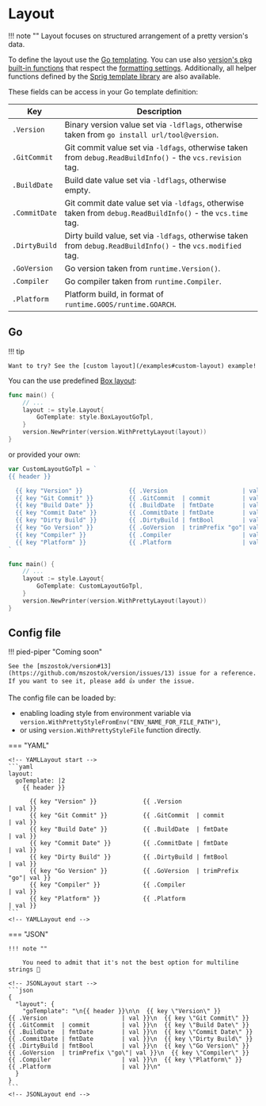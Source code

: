 # Layout

!!! note ""
    Layout focuses on structured arrangement of a pretty version's data.

To define the layout use the [Go templating](https://pkg.go.dev/html/template). You can use also [version's pkg built-in functions](https://github.com/mszostok/version/blob/main/style/go-tpl-funcs.go) that respect the [formatting settings](./format.md). Additionally, all helper functions defined by the [Sprig template library](https://masterminds.github.io/sprig/) are also available.

These fields can be access in your Go template definition:

| Key           | Description                                                                                                  |
|---------------|--------------------------------------------------------------------------------------------------------------|
| `.Version`    | Binary version value set via `-ldflags`, otherwise taken from `go install url/tool@version`.                 |
| `.GitCommit`  | Git commit value set via `-ldfags`, otherwise taken from `debug.ReadBuildInfo()` - the `vcs.revision` tag.   |
| `.BuildDate`  | Build date value set via `-ldflags`, otherwise empty.                                                        |
| `.CommitDate` | Git commit date value set via `-ldfags`, otherwise taken from `debug.ReadBuildInfo()` - the `vcs.time` tag.  |
| `.DirtyBuild` | Dirty build value, set via `-ldfags`, otherwise taken from `debug.ReadBuildInfo()` - the `vcs.modified` tag. |
| `.GoVersion`  | Go version taken from `runtime.Version()`.                                                                   |
| `.Compiler`   | Go compiler taken from `runtime.Compiler`.                                                                   |
| `.Platform`   | Platform build, in format of `runtime.GOOS/runtime.GOARCH`.                                                  |

## Go

!!! tip

    Want to try? See the [custom layout](/examples#custom-layout) example!

You can the use predefined [Box layout](https://github.com/mszostok/version/blob/ce5cb41430b71d4bfe21280f4d440257d030280e/style/layout.go#L25):

```go
func main() {
	// ...
	layout := style.Layout{
		GoTemplate: style.BoxLayoutGoTpl,
	}
	version.NewPrinter(version.WithPrettyLayout(layout))
}
```

or provided your own:

```go
var CustomLayoutGoTpl = `
{{ header }}

  {{ key "Version" }}             {{ .Version                     | val }}
  {{ key "Git Commit" }}          {{ .GitCommit  | commit         | val }}
  {{ key "Build Date" }}          {{ .BuildDate  | fmtDate        | val }}
  {{ key "Commit Date" }}         {{ .CommitDate | fmtDate        | val }}
  {{ key "Dirty Build" }}         {{ .DirtyBuild | fmtBool        | val }}
  {{ key "Go Version" }}          {{ .GoVersion  | trimPrefix "go"| val }}
  {{ key "Compiler" }}            {{ .Compiler                    | val }}
  {{ key "Platform" }}            {{ .Platform                    | val }}
`

func main() {
	// ...
	layout := style.Layout{
		GoTemplate: CustomLayoutGoTpl,
	}
	version.NewPrinter(version.WithPrettyLayout(layout))
}
```


## Config file

!!! pied-piper "Coming soon"

    See the [mszostok/version#13](https://github.com/mszostok/version/issues/13) issue for a reference. If you want to see it, please add 👍 under the issue.

The config file can be loaded by:

- enabling loading style from environment variable via `version.WithPrettyStyleFromEnv("ENV_NAME_FOR_FILE_PATH")`,
- or using `version.WithPrettyStyleFile` function directly.

=== "YAML"

    <!-- YAMLLayout start -->
    ```yaml
    layout:
      goTemplate: |2
        {{ header }}

          {{ key "Version" }}             {{ .Version                     | val }}
          {{ key "Git Commit" }}          {{ .GitCommit  | commit         | val }}
          {{ key "Build Date" }}          {{ .BuildDate  | fmtDate        | val }}
          {{ key "Commit Date" }}         {{ .CommitDate | fmtDate        | val }}
          {{ key "Dirty Build" }}         {{ .DirtyBuild | fmtBool        | val }}
          {{ key "Go Version" }}          {{ .GoVersion  | trimPrefix "go"| val }}
          {{ key "Compiler" }}            {{ .Compiler                    | val }}
          {{ key "Platform" }}            {{ .Platform                    | val }}
    ```
    <!-- YAMLLayout end -->

=== "JSON"

    !!! note ""

        You need to admit that it's not the best option for multiline strings 😬

    <!-- JSONLayout start -->
    ```json
    {
      "layout": {
        "goTemplate": "\n{{ header }}\n\n  {{ key \"Version\" }}             {{ .Version                     | val }}\n  {{ key \"Git Commit\" }}          {{ .GitCommit  | commit         | val }}\n  {{ key \"Build Date\" }}          {{ .BuildDate  | fmtDate        | val }}\n  {{ key \"Commit Date\" }}         {{ .CommitDate | fmtDate        | val }}\n  {{ key \"Dirty Build\" }}         {{ .DirtyBuild | fmtBool        | val }}\n  {{ key \"Go Version\" }}          {{ .GoVersion  | trimPrefix \"go\"| val }}\n  {{ key \"Compiler\" }}            {{ .Compiler                    | val }}\n  {{ key \"Platform\" }}            {{ .Platform                    | val }}\n"
      }
    }
    ```
    <!-- JSONLayout end -->

